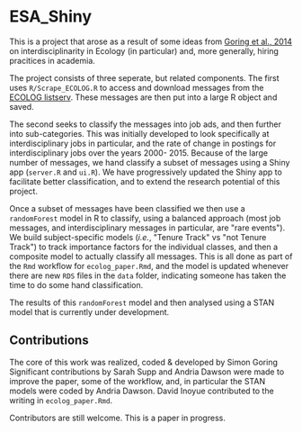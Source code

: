 # ESA_Shiny

This is a project that arose as a result of some ideas from [Goring et al., 2014](http://onlinelibrary.wiley.com/doi/10.1890/120370/pdf) on interdisciplinarity in Ecology (in particular) and, more generally, hiring pracitices in academia.

The project consists of three seperate, but related components.  The first uses `R/Scrape_ECOLOG.R` to access and download messages from the [ECOLOG listserv](https://www.mail-archive.com/ecolog-l@listserv.umd.edu/).  These messages are then put into a large R object and saved.

The second seeks to classify the messages into job ads, and then further into sub-categories.  This was initially developed to look specifically at interdisciplinary jobs in particular, and the rate of change in postings for interdisciplinary jobs over the years 2000- 2015.  Because of the large number of messages, we hand classify a subset of messages using a Shiny app (`server.R` and `ui.R`).  We have progressively updated the Shiny app to facilitate better classification, and to extend the research potential of this project.

Once a subset of messages have been classified we then use a `randomForest` model in R to classify, using a balanced approach (most job messages, and interdisciplinary messages in particular, are "rare events").  We build subject-specific models (*i.e.*, "Tenure Track" vs "not Tenure Track") to track importance factors for the individual classes, and then a composite model to actually classify all messages.  This is all done as part of the `Rmd` workflow for `ecolog_paper.Rmd`, and the model is updated whenever there are new `RDS` files in the `data` folder, indicating someone has taken the time to do some hand classification.

The results of this `randomForest` model and then analysed using a STAN model that is currently under development.

## Contributions
The core of this work was realized, coded & developed by Simon Goring
Significant contributions by Sarah Supp and Andria Dawson were made to improve the paper, some of the workflow, and, in particular the STAN models were coded by Andria Dawson.  David Inoyue contributed to the writing in `ecolog_paper.Rmd`.

Contributors are still welcome.  This is a paper in progress.
